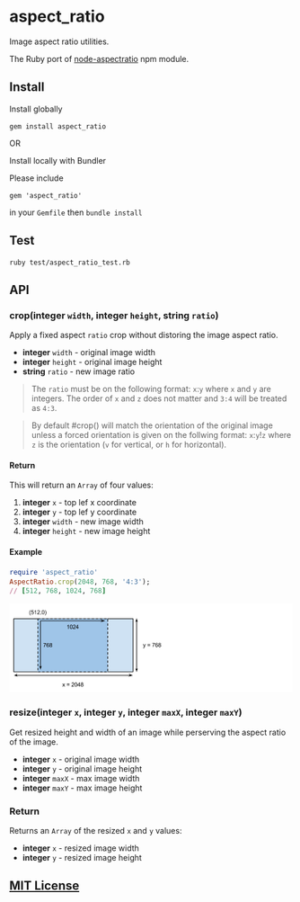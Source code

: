 # aspect_ratio

Image aspect ratio utilities.

The Ruby port of [node-aspectratio](https://www.npmjs.com/package/aspectratio) npm module. 

## Install

Install globally

```
gem install aspect_ratio
```

OR

Install locally with Bundler

Please include 

```
gem 'aspect_ratio'
```

in your `Gemfile` then `bundle install`

## Test

```
ruby test/aspect_ratio_test.rb
```

## API

### crop(**integer** `width`, **integer** `height`, **string** `ratio`)

Apply a fixed aspect `ratio` crop without distoring the image aspect ratio.

* **integer** `width` - original image width
* **integer** `height` - original image height
* **string** `ratio` - new image ratio

> The `ratio` must be on the following format: `x`:`y` where `x` and `y` are
> integers. The order of `x` and `z` does not matter and `3:4` will be treated
> as `4:3`.

> By default #crop() will match the orientation of the original image unless a
> forced orientation is given on the follwing format: `x`:`y`!`z` where `z` is
> the orientation (`v` for vertical, or `h` for horizontal).

#### Return

This will return an `Array` of four values:

1. **integer** `x` - top lef x coordinate
2. **integer** `y` - top lef y coordinate
3. **integer** `width` - new image width
4. **integer** `height` - new image height

#### Example

```ruby
require 'aspect_ratio'
AspectRatio.crop(2048, 768, '4:3');
// [512, 768, 1024, 768]
```

![Crop with fixed ratio](./aspect.png)

### resize(**integer** `x`, **integer** `y`, **integer** `maxX`, **integer** `maxY`)

Get resized height and width of an image while perserving the aspect ratio of
the image.

* **integer** `x` - original image width
* **integer** `y` - original image height
* **integer** `maxX` - max image width
* **integer** `maxY` - max image height

### Return

Returns an `Array` of the resized `x` and `y` values:

* **integer** `x` - resized image width
* **integer** `y` - resized image height

## [MIT License](./LICENSE)
